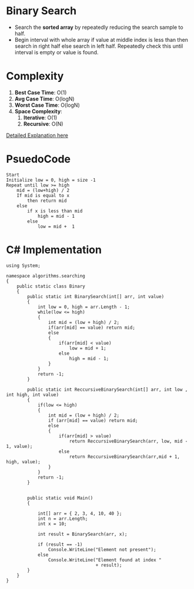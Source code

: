 # Binary Search
* Search the **sorted array** by repeatedly reducing the search sample to half. 
* Begin interval with whole array if value at middle index is less than then search in right half else search in left half. Repeatedly check this until interval is empty or value is found. 

# Complexity 
1. **Best Case Time**: O(1)
2. **Avg Case Time**: O(logN)
3. **Worst Case Time**: O(logN)
4. **Space Complexity**:
    1. **Iterative**: O(1)
    2. **Recursive**: O(N)

[Detailed Explanation here](https://iq.opengenus.org/time-complexity-of-binary-search/)


# PsuedoCode 
```
Start 
Initialize low = 0, high = size -1
Repeat until low >= high
    mid = (low+high) / 2
    If mid is equal to x 
        then return mid
    else
        if x is less than mid 
            high = mid - 1
        else 
            low = mid +  1
```

# C# Implementation
```
using System;

namespace algorithms.searching
{
    public static class Binary
    {
        public static int BinarySearch(int[] arr, int value)
        {
            int low = 0, high = arr.Length - 1;
            while(low <= high)
            {
                int mid = (low + high) / 2;
                if(arr[mid] == value) return mid;
                else
                {
                    if(arr[mid] < value)
                        low = mid + 1;
                    else 
                        high = mid - 1;
                }
            }
            return -1;
        }

        public static int ReccursiveBinarySearch(int[] arr, int low , int high, int value)
        {
            if(low <= high)
            {
                int mid = (low + high) / 2;
                if (arr[mid] == value) return mid;
                else
                {
                    if(arr[mid] > value)
                        return ReccursiveBinarySearch(arr, low, mid - 1, value);
                    else 
                        return ReccursiveBinarySearch(arr,mid + 1, high, value);
                }
            }
            return -1;
        }


        public static void Main()
        {

            int[] arr = { 2, 3, 4, 10, 40 };
            int n = arr.Length;
            int x = 10;

            int result = BinarySearch(arr, x);

            if (result == -1)
                Console.WriteLine("Element not present");
            else
                Console.WriteLine("Element found at index "
                                  + result);
        }
    }
}

```